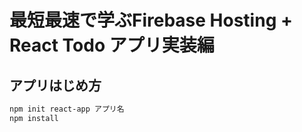# 最短最速で学ぶFirebase Hosting + React Todo アプリ実装編

## アプリはじめ方

```bash
npm init react-app アプリ名
npm install
```
